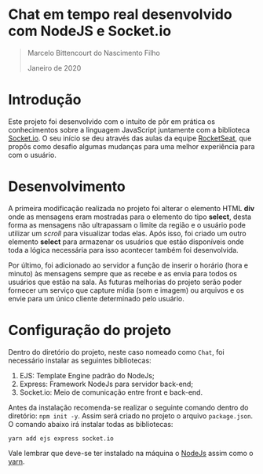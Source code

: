 # Chat em tempo real desenvolvido com NodeJS e Socket.io
> Marcelo Bittencourt do Nascimento Filho
>
> Janeiro de 2020

# Introdução
Este projeto foi desenvolvido com o intuito de pôr em prática os conhecimentos sobre a linguagem JavaScript juntamente com a 
biblioteca [Socket.io](https://socket.io). O seu início se deu através das aulas da equipe 
[RocketSeat](https://rocketseat.com.br), que propôs como desafio algumas mudanças para uma melhor experiência para com o usuário.

# Desenvolvimento
A primeira modificação realizada no projeto foi alterar o elemento HTML **div** onde as mensagens eram mostradas para o elemento do tipo **select**, desta forma as mensagens não ultrapassam o limite da região e o usuário pode utilizar um *scroll* para visualizar todas elas. Após isso, foi criado um outro elemento **select** para armazenar os usuários que estão disponíveis onde toda a lógica necessária para isso acontecer também foi desenvolvida.
 
Por último, foi adicionado ao servidor a função de inserir o horário (hora e minuto) às mensagens sempre que as recebe e as envia para todos os usuários que estão na sala. As futuras melhorias do projeto serão poder fornecer um serviço que capture mídia (som e imagem) ou arquivos e os envie para um único cliente determinado pelo usuário.

# Configuração do projeto

Dentro do diretório do projeto, neste caso nomeado como `Chat`, foi necessário instalar as seguintes bibliotecas:

1. EJS: Template Engine padrão do NodeJs;
2. Express: Framework NodeJs para servidor back-end;
3. Socket.io: Meio de comunicação entre front e back-end.

Antes da instalação recomenda-se realizar o seguinte comando dentro do diretório: `npm init -y`. Assim será criado no projeto o arquivo `package.json`. O comando abaixo irá instalar todas as bibliotecas:

`yarn add ejs express socket.io`

Vale lembrar que deve-se ter instalado na máquina o [NodeJs](https://nodejs.org/en/) assim como o [yarn](https://yarnpkg.com).
